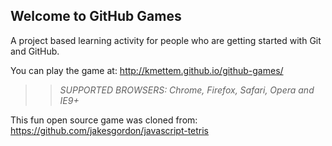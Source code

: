 ## Welcome to GitHub Games

A project based learning activity for people who are getting started with Git and GitHub.

You can play the game at: http://kmettem.github.io/github-games/

>> _*SUPPORTED BROWSERS*: Chrome, Firefox, Safari, Opera and IE9+_

This fun open source game was cloned from: https://github.com/jakesgordon/javascript-tetris
